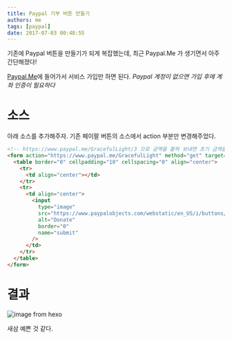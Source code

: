 ```yaml
---
title: Paypal 기부 버튼 만들기
authors: me
tags: [paypal]
date: 2017-07-03 00:48:55
---
```


기존에 Paypal 버튼을 만들기가 되게 복잡했는데, 최근 Paypal.Me 가 생기면서 아주 간단해졌다!

[Paypal.Me](https://www.paypal.com/KR/webapps/mpp/paypal-me?locale.x=ko_KR)에 들어가서 서비스 가입만 하면 된다.
_Paypal 계정이 없으면 가입 후에 계좌 인증이 필요하다_

# 소스

아래 소스를 추가해주자.
기존 페이팔 버튼의 소스에서 action 부분만 변경해주었다.

```html
<!-- https://www.paypal.me/GracefulLight/3 으로 금액을 붙혀 보내면 초기 금액을 설정할 수 있다. -->
<form action="https://www.paypal.me/GracefulLight" method="get" target="_blank">
  <table border="0" cellpadding="10" cellspacing="0" align="center">
    <tr>
      <td align="center"></td>
    </tr>
    <tr>
      <td align="center">
        <input
          type="image"
          src="https://www.paypalobjects.com/webstatic/en_US/i/buttons/PP_logo_h_100x26.png"
          alt="Donate"
          border="0"
          name="submit"
        />
      </td>
    </tr>
  </table>
</form>
```

# 결과

![image from hexo](https://i.imgur.com/rHzzZUM.png)

새삼 예쁜 것 같다.
